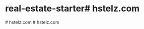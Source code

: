 # real-estate-starter#   h s t e l z . c o m  
 #   h s t e l z . c o m  
 #   h s t e l z . c o m  
 